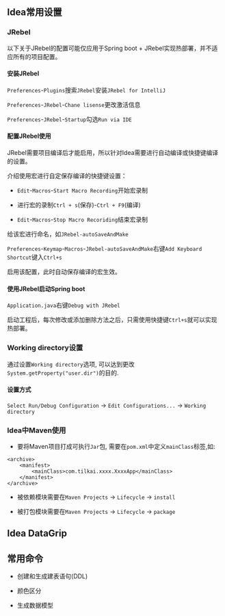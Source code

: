 ## Idea常用设置

### JRebel

以下关于JRebel的配置可能仅应用于Spring boot + JRebel实现热部署，并不适应所有的项目配置。

#### 安装JRebel

`Preferences`-`Plugins`搜索`JRebel`安装`JRebel for IntelliJ`

`Preferences`-`JRebel`-`Chane lisense`更改激活信息

`Preferences`-`JRebel`-`Startup`勾选`Run via IDE`

#### 配置JRebel使用

JRebel需要项目编译后才能启用，所以针对Idea需要进行自动编译或快捷键编译的设置。

介绍使用宏进行自定保存编译的快捷键设置：

* `Edit`-`Macros`-`Start Macro Recording`开始宏录制

* 进行宏的录制`Ctrl + s`(保存)-`Ctrl + F9`(编译)

* `Edit`-`Macros`-`Stop Macro Recoriding`结束宏录制

给该宏进行命名，如`JRebel-autoSaveAndMake`

`Preferences`-`Keymap`-`Macros`-`JRebel-autoSaveAndMake`右键`Add Keyboard Shortcut`键入`Ctrl+s`

启用该配置，此时自动保存编译的宏生效。

#### 使用JRebel启动Spring boot

`Application.java`右键`Debug with JRebel`

启动工程后，每次修改或添加删除方法之后，只需使用快捷键`Ctrl+s`就可以实现热部署。

### Working directory设置

通过设置`Working directory`选项, 可以达到更改`System.getProperty("user.dir")`的目的.

#### 设置方式

`Select Run/Debug Configuration` -> `Edit Configurations...` -> `Working directory`

### Idea中Maven使用

* 要将Maven项目打成可执行`Jar`包, 需要在`pom.xml`中定义`mainClass`标签,如:

```
<archive>
    <manifest>
        <mainClass>com.tilkai.xxxx.XxxxApp</mainClass>
    </manifest>
</archive>
```

* 被依赖模块需要在`Maven Projects` -> `Lifecycle` -> `install`

* 被打包模块需要在`Maven Projects` -> `Lifecycle` -> `package`

## Idea DataGrip

## 常用命令


* 创建和生成建表语句(DDL)

* 颜色区分

* 生成数据模型



